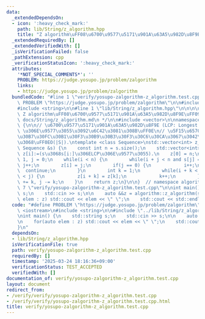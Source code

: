 ```yaml
---
data:
  _extendedDependsOn:
  - icon: ':heavy_check_mark:'
    path: lib/String/z_algorithm.hpp
    title: "Z algorithm\uFF08\u6700\u9577\u5171\u901A\u63A5\u982D\u8F9E\uFF09"
  _extendedRequiredBy: []
  _extendedVerifiedWith: []
  _isVerificationFailed: false
  _pathExtension: cpp
  _verificationStatusIcon: ':heavy_check_mark:'
  attributes:
    '*NOT_SPECIAL_COMMENTS*': ''
    PROBLEM: https://judge.yosupo.jp/problem/zalgorithm
    links:
    - https://judge.yosupo.jp/problem/zalgorithm
  bundledCode: "#line 1 \"verify/yosupo-zalgorithm-z_algorithm.test.cpp\"\n#define\
    \ PROBLEM \"https://judge.yosupo.jp/problem/zalgorithm\"\n\n#include <iostream>\n\
    #include <string>\n\n#line 1 \"lib/String/z_algorithm.hpp\"\n\n\n\n/**\n * @brief\
    \ Z algorithm\uFF08\u6700\u9577\u5171\u901A\u63A5\u982D\u8F9E\uFF09\n * @docs\
    \ docs/String/z_algorithm.md\n */\n\n#include <vector>\n\nnamespace algorithm\
    \ {\n\n// \u6700\u9577\u5171\u901A\u63A5\u982D\u8F9E (LCP: Longest Common Prefix)\
    \ \u306E\u9577\u3055\u3092\u6C42\u3081\u308B\uFF0E\n// \u5F15\u6570\u306FSTL\u306E\
    \u30B7\u30FC\u30B1\u30F3\u30B9\u30B3\u30F3\u30C6\u30CA\u3067\u3042\u308B\u3053\
    \u3068\uFF0EO(|S|).\ntemplate <class Sequence>\nstd::vector<int> z_algorithm(const\
    \ Sequence &s) {\n    const int n = s.size();\n    std::vector<int> z(n);  //\
    \ z[i]:=(s\u3068s[i:]\u306ELCP\u306E\u9577\u3055).\n    z[0] = n;\n    int i =\
    \ 1, j = 0;\n    while(i < n) {\n        while(i + j < n and s[j] == s[i + j])\
    \ j++;\n        z[i] = j;\n        if(j == 0) {\n            i++;\n          \
    \  continue;\n        }\n        int k = 1;\n        while(i + k < n and k + z[k]\
    \ < j) {\n            z[i + k] = z[k];\n            k++;\n        }\n        i\
    \ += k, j -= k;\n    }\n    return z;\n}\n\n}  // namespace algorithm\n\n\n#line\
    \ 7 \"verify/yosupo-zalgorithm-z_algorithm.test.cpp\"\n\nint main() {\n    std::string\
    \ s;\n    std::cin >> s;\n\n    auto &&z = algorithm::z_algorithm(s);\n\n    for(auto\
    \ elem : z) std::cout << elem << \" \";\n    std::cout << std::endl;\n}\n"
  code: "#define PROBLEM \"https://judge.yosupo.jp/problem/zalgorithm\"\n\n#include\
    \ <iostream>\n#include <string>\n\n#include \"../lib/String/z_algorithm.hpp\"\n\
    \nint main() {\n    std::string s;\n    std::cin >> s;\n\n    auto &&z = algorithm::z_algorithm(s);\n\
    \n    for(auto elem : z) std::cout << elem << \" \";\n    std::cout << std::endl;\n\
    }\n"
  dependsOn:
  - lib/String/z_algorithm.hpp
  isVerificationFile: true
  path: verify/yosupo-zalgorithm-z_algorithm.test.cpp
  requiredBy: []
  timestamp: '2025-03-24 18:16:36+09:00'
  verificationStatus: TEST_ACCEPTED
  verifiedWith: []
documentation_of: verify/yosupo-zalgorithm-z_algorithm.test.cpp
layout: document
redirect_from:
- /verify/verify/yosupo-zalgorithm-z_algorithm.test.cpp
- /verify/verify/yosupo-zalgorithm-z_algorithm.test.cpp.html
title: verify/yosupo-zalgorithm-z_algorithm.test.cpp
---
```

